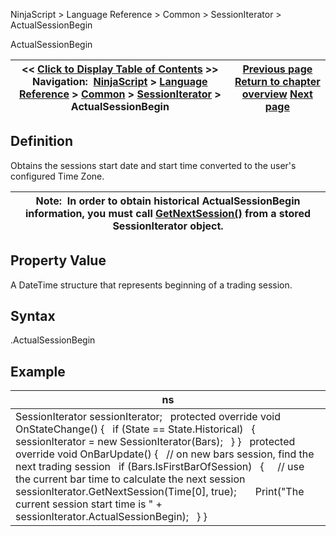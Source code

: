 ﻿
NinjaScript > Language Reference > Common > SessionIterator > ActualSessionBegin

ActualSessionBegin

| << [Click to Display Table of Contents](actualsessionbegin.md) >> **Navigation:**     [NinjaScript](ninjascript-1.md) > [Language Reference](language_reference_wip-1.md) > [Common](common-1.md) > [SessionIterator](sessioniterator-1.md) > ActualSessionBegin | [Previous page](sessioniterator-1.md) [Return to chapter overview](sessioniterator-1.md) [Next page](actualsessionend-1.md) |
| --- | --- |
## Definition
Obtains the sessions start date and start time converted to the user's configured Time Zone.
 

| Note:  In order to obtain historical ActualSessionBegin information, you must call [GetNextSession()](getnextsession-1.md) from a stored SessionIterator object. |
| --- |
## 
## 
## Property Value
A DateTime structure that represents beginning of a trading session.
 
## Syntax
<sessionIterator>.ActualSessionBegin
## 
## Example

| ns |
| --- |
| SessionIterator sessionIterator;   protected override void OnStateChange() {    if (State == State.Historical)    {      sessionIterator = new SessionIterator(Bars);    } }   protected override void OnBarUpdate() {    // on new bars session, find the next trading session    if (Bars.IsFirstBarOfSession)    {      // use the current bar time to calculate the next session      sessionIterator.GetNextSession(Time[0], true);        Print("The current session start time is " + sessionIterator.ActualSessionBegin);    } } |
